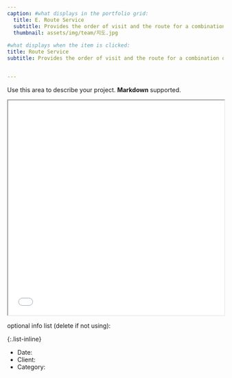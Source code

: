 ```yaml
---
caption: #what displays in the portfolio grid:
  title: E. Route Service
  subtitle: Provides the order of visit and the route for a combination of tourist sites.
  thumbnail: assets/img/team/지도.jpg
  
#what displays when the item is clicked:
title: Route Service
subtitle: Provides the order of visit and the route for a combination of tourist sites.


---
```

Use this area to describe your project. **Markdown** supported.

<iframe src="/assets/route.html" width="100%" height="500px"></iframe>

optional info list (delete if not using):

{:.list-inline} 
- Date: 
- Client: 
- Category: 

